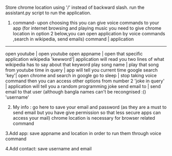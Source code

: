Store chrome location using '/' instead of backward slash.
run the assistant.py script to run the application.

1. command- upon choosing this you can give voice commands to your app (for internet browsing
and playing music you need to give chrome location in option 2 below,you can open application by voice commands
,search in wikipedia, send emails)
command            | application
--------------------------------------
open youtube       | open youtube
open appname       | open that specific application
wikipedia 'kewword'| application will read you two lines of what wikipedia has to say
		     about that keyword
play song name     | play that song from youtube
time in query      | app will tell you current time
google search 'key'| open chrome and search in google
go to sleep        | stop taking voice command 
                     then you can access other options from number 2
'joke in query'    | application will tell you a random programming joke
send email to 	   | send email to that user (although bangla names can't be recongnised :()
'username'

2. My info : go here to save your email and password (as they are a must to send email but you have give permission
 so that less secure apps can access your mail) chrome location is necessary for browser related command

3.Add app: save appname and location in order to run them through voice command

4.Add contact: save username and email